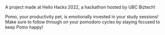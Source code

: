 A project made at Hello Hacks 2022, a hackathon hosted by UBC Biztech!

Pomo, your productivity pet, is emotionally invested in your study sessions! Make sure to follow through on your pomodoro cycles by staying focused to keep Pomo happy!